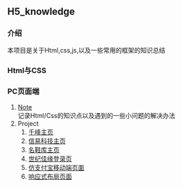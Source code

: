 ## H5_knowledge

### 介绍
本项目是关于Html,css,js,以及一些常用的框架的知识总结

### Html与CSS
### PC页面端
1. [Note](pages)</br>
    记录Html/Css的知识点以及遇到的一些小问题的解决办法
2. Project
    1. [千峰主页](https://hivemind1601.github.io/h5_knowlege//project/仿千峰页面/html/demo.html)
    2. [信易科技主页](https://hivemind1601.github.io/h5_knowlege/project/仿信易科技主页/html/demo.html)
    3. [名鞋库主页](https://hivemind1601.github.io/h5_knowlege/project/仿名鞋库主页/html/demo.html)
    4. [世纪佳缘登录页](https://hivemind1601.github.io/h5_knowlege/project/仿世纪佳缘登录页/html/demo.html)
    5. [仿支付宝移动端页面](https://hivemind1601.github.io/h5_knowlege/project/仿支付宝移动端页面/html/demo.html)
    6. [响应式布局页面](https://hivemind1601.github.io/h5_knowlege/project/响应式布局页面/html/vj.html)




